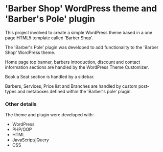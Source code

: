 # 'Barber Shop' WordPress theme and 'Barber's Pole' plugin

This project involved to create a simple WordPress theme based in a one page HTML5 template called 'Barber Shop'.

The 'Barber's Pole' plugin was developed to add functionality to the 'Barber Shop' WordPress theme.

Home page top banner, barbers introduction, discount and contact information sections are handled by the WordPress Theme Customizer.

Book a Seat section is handled by a sidebar.

Barbers, Services, Price list and Branches are handled by custom post-types and metaboxes defined within the 'Barber's pole' plugin.

### Other details

The theme and plugin were developed with:
<ul>
<li>WordPress</li>
<li>PHP/OOP</li>
<li>HTML</li>
<li>JavaScript/jQuery</li>
<li>CSS</li>
</ul>